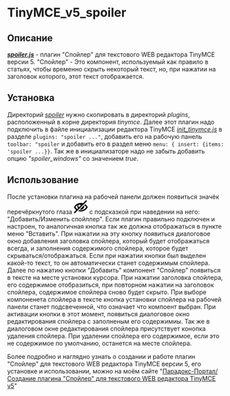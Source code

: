 # TinyMCE_v5_spoiler

## Описание
***[spoiler.js](spoiler/plugin.js)*** - плагин "Спойлер" для текстового WEB редактора TinyMCE версии 5. "Спойлер" - Это компонент, используемый как правило в статьях, чтобы временно скрыть некоторый текст, но, при нажатии на заголовок которого, этот текст отображается.

## Установка
Директорий *[spoiler](spoiler)* нужно скопировать в директорий *plugins*, расположенный в корне директория *tinymce*. Далее этот плагин надо подключить в файле инициализации редактора TinyMCE *[init_tinymce.js](init_tinymce.js)* в разделе `plugins: "spoiler ..."`, добавить его на рабочую панель `toolbar: "spoiler` и добавить его в раздел меню `menu: { insert: {items: 'spoiler ...}}`. Так же в инициализаторе надо не забыть добавить опцию *"spoiler_windows"* со значением *true*.

## Использование
После установки плагина на рабочей панели должен появиться значёк перечёркнутого глаза ![img_spoiler](spoiler/img/eye-blocked.png) с подсказкой при наведении на него: "Добавить/Изменить спойллер". Если плагин правильно подключен и настроен, то аналогичная кнопка так же должна отображаться в пункте меню "Вставить". При нажатии на эту кнопку появиться диалоговое окно добавления заголовка спойлера, который будет отображаться всегда, и заполнения содержимого спойлера, которое будет скрываться/отображаться. Если при нажатии кнопки был выделен какой-то текст, то он автоматически станет содержимым спойлера. Далее по нажатию кнопки "Добавить" компонент "Спойлер" появиться в тексте на месте установки курсора. При нажатии заголовка спойлера, его содержимое отобразиться, при повторном нажатии на заголовок спойлера, содержимое спойлера сново будет скрыто.
При выборе компоненета спойлера в тексте кнопка установки спойлера на рабочей панели станет подсвеченной, что означает что компоент выбран. При активации кнопки в этот момент, появиться диалоговое окно редактирования спойлера с заполненым его содержимиы. Так же в диалоговом окне редактирования спойлера присутствует конопка удаления спойлера. При удалении спойлера его содержимое, если это не содержимое по умолчанию, останется на месте спойлера.

Более подробно и наглядно узнать о создании и работе плагин "Спойлер" для текстового WEB редактора TinyMCE версии 5, его установке и использовании, можно на моём сайте "[Парадокс-Портал/Создание плагина "Спойлер" для текстового WEB редактора TinyMCE v5](http://www.paradox-portal.ru/blog/article/7-sozdanie_plagina_spojler_dlya_tekstovogo_web_redaktora_tinymce_v5)"
